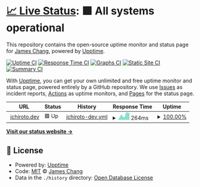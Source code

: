 # [📈 Live Status](https://status.jchiroto.dev): <!--live status--> **🟩 All systems operational**

This repository contains the open-source uptime monitor and status page for [James Chang](jchiroto.dev), powered by [Upptime](https://github.com/upptime/upptime).

[![Uptime CI](https://github.com/jc-hiroto/portfolio-upptime/workflows/Uptime%20CI/badge.svg)](https://github.com/jc-hiroto/portfolio-upptime/actions?query=workflow%3A%22Uptime+CI%22)
[![Response Time CI](https://github.com/jc-hiroto/portfolio-upptime/workflows/Response%20Time%20CI/badge.svg)](https://github.com/jc-hiroto/portfolio-upptime/actions?query=workflow%3A%22Response+Time+CI%22)
[![Graphs CI](https://github.com/jc-hiroto/portfolio-upptime/workflows/Graphs%20CI/badge.svg)](https://github.com/jc-hiroto/portfolio-upptime/actions?query=workflow%3A%22Graphs+CI%22)
[![Static Site CI](https://github.com/jc-hiroto/portfolio-upptime/workflows/Static%20Site%20CI/badge.svg)](https://github.com/jc-hiroto/portfolio-upptime/actions?query=workflow%3A%22Static+Site+CI%22)
[![Summary CI](https://github.com/jc-hiroto/portfolio-upptime/workflows/Summary%20CI/badge.svg)](https://github.com/jc-hiroto/portfolio-upptime/actions?query=workflow%3A%22Summary+CI%22)

With [Upptime](https://upptime.js.org), you can get your own unlimited and free uptime monitor and status page, powered entirely by a GitHub repository. We use [Issues](https://github.com/jc-hiroto/portfolio-upptime/issues) as incident reports, [Actions](https://github.com/jc-hiroto/portfolio-upptime/actions) as uptime monitors, and [Pages](https://status.jchiroto.dev) for the status page.

<!--start: status pages-->
<!-- This summary is generated by Upptime (https://github.com/upptime/upptime) -->
<!-- Do not edit this manually, your changes will be overwritten -->
<!-- prettier-ignore -->
| URL | Status | History | Response Time | Uptime |
| --- | ------ | ------- | ------------- | ------ |
| <img alt="" src="https://icons.duckduckgo.com/ip3/jchiroto.dev.ico" height="13"> [jchiroto.dev](https://jchiroto.dev) | 🟩 Up | [jchiroto-dev.yml](https://github.com/jc-hiroto/portfolio-upptime/commits/HEAD/history/jchiroto-dev.yml) | <details><summary><img alt="Response time graph" src="./graphs/jchiroto-dev/response-time-week.png" height="20"> 264ms</summary><br><a href="https://status.jchiroto.dev/history/jchiroto-dev"><img alt="Response time 305" src="https://img.shields.io/endpoint?url=https%3A%2F%2Fraw.githubusercontent.com%2Fjc-hiroto%2Fportfolio-upptime%2FHEAD%2Fapi%2Fjchiroto-dev%2Fresponse-time.json"></a><br><a href="https://status.jchiroto.dev/history/jchiroto-dev"><img alt="24-hour response time 350" src="https://img.shields.io/endpoint?url=https%3A%2F%2Fraw.githubusercontent.com%2Fjc-hiroto%2Fportfolio-upptime%2FHEAD%2Fapi%2Fjchiroto-dev%2Fresponse-time-day.json"></a><br><a href="https://status.jchiroto.dev/history/jchiroto-dev"><img alt="7-day response time 264" src="https://img.shields.io/endpoint?url=https%3A%2F%2Fraw.githubusercontent.com%2Fjc-hiroto%2Fportfolio-upptime%2FHEAD%2Fapi%2Fjchiroto-dev%2Fresponse-time-week.json"></a><br><a href="https://status.jchiroto.dev/history/jchiroto-dev"><img alt="30-day response time 290" src="https://img.shields.io/endpoint?url=https%3A%2F%2Fraw.githubusercontent.com%2Fjc-hiroto%2Fportfolio-upptime%2FHEAD%2Fapi%2Fjchiroto-dev%2Fresponse-time-month.json"></a><br><a href="https://status.jchiroto.dev/history/jchiroto-dev"><img alt="1-year response time 305" src="https://img.shields.io/endpoint?url=https%3A%2F%2Fraw.githubusercontent.com%2Fjc-hiroto%2Fportfolio-upptime%2FHEAD%2Fapi%2Fjchiroto-dev%2Fresponse-time-year.json"></a></details> | <details><summary><a href="https://status.jchiroto.dev/history/jchiroto-dev">100.00%</a></summary><a href="https://status.jchiroto.dev/history/jchiroto-dev"><img alt="All-time uptime 100.00%" src="https://img.shields.io/endpoint?url=https%3A%2F%2Fraw.githubusercontent.com%2Fjc-hiroto%2Fportfolio-upptime%2FHEAD%2Fapi%2Fjchiroto-dev%2Fuptime.json"></a><br><a href="https://status.jchiroto.dev/history/jchiroto-dev"><img alt="24-hour uptime 100.00%" src="https://img.shields.io/endpoint?url=https%3A%2F%2Fraw.githubusercontent.com%2Fjc-hiroto%2Fportfolio-upptime%2FHEAD%2Fapi%2Fjchiroto-dev%2Fuptime-day.json"></a><br><a href="https://status.jchiroto.dev/history/jchiroto-dev"><img alt="7-day uptime 100.00%" src="https://img.shields.io/endpoint?url=https%3A%2F%2Fraw.githubusercontent.com%2Fjc-hiroto%2Fportfolio-upptime%2FHEAD%2Fapi%2Fjchiroto-dev%2Fuptime-week.json"></a><br><a href="https://status.jchiroto.dev/history/jchiroto-dev"><img alt="30-day uptime 100.00%" src="https://img.shields.io/endpoint?url=https%3A%2F%2Fraw.githubusercontent.com%2Fjc-hiroto%2Fportfolio-upptime%2FHEAD%2Fapi%2Fjchiroto-dev%2Fuptime-month.json"></a><br><a href="https://status.jchiroto.dev/history/jchiroto-dev"><img alt="1-year uptime 100.00%" src="https://img.shields.io/endpoint?url=https%3A%2F%2Fraw.githubusercontent.com%2Fjc-hiroto%2Fportfolio-upptime%2FHEAD%2Fapi%2Fjchiroto-dev%2Fuptime-year.json"></a></details>

<!--end: status pages-->

[**Visit our status website →**](https://status.jchiroto.dev)

## 📄 License

- Powered by: [Upptime](https://github.com/upptime/upptime)
- Code: [MIT](./LICENSE) © [James Chang](jchiroto.dev)
- Data in the `./history` directory: [Open Database License](https://opendatacommons.org/licenses/odbl/1-0/)
